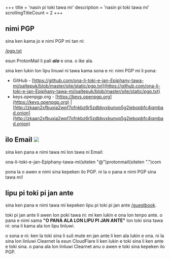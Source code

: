 +++
title               = 'nasin pi toki tawa mi'
description         = 'nasin pi toki tawa mi'
scrollingTitleCount = 2
+++

## nimi PGP

sina ken kama jo e nimi PGP mi tan ni:

[/pgp.txt](/pgp.txt)

esun ProtonMail li pali ***ala*** e ona. o ike ala.

sina ken lukin lon lipu linuwi ni tawa kama sona e ni: nimi PGP mi li pona:

- GitHub - [https://github.com/ona-li-toki-e-jan-Epiphany-tawa-mi/paltepuk/blob/master/site/static/pgp.txt](https://github.com/ona-li-toki-e-jan-Epiphany-tawa-mi/paltepuk/blob/master/site/static/pgp.txt)
- keys.openpgp.org - [https://keys.openpgp.org](https://keys.openpgp.org) | [http://zkaan2xfbuxia2wpf7ofnkbz6r5zdbbvxbunvp5g2iebopbfc4iqmbad.onion](http://zkaan2xfbuxia2wpf7ofnkbz6r5zdbbvxbunvp5g2iebopbfc4iqmbad.onion)


## ilo Email ![](/web-buttons/email.gif)

sina ken pana e nimi tawa mi lon tawa ni Email:

ona-li-toki-e-jan-Epiphany-tawa-mi(sitelen "@")protonmail(sitelen ".")com

pona la o awen e nimi sina kepeken ilo PGP. ni la o pana e nimi PGP sina tawa
mi!

## lipu pi toki pi jan ante

sina ken pana e nimi tawa mi kepeken lipu pi toki pi jan ante
[/guestbook](/guestbook).

toki pi jan ante li awen lon poki tawa ni: mi ken lukin e ona lon tenpo ante.  o
pana e nimi sama **"O PANA ALA LON LIPU PI JAN ANTE"** lon toki sina tawa ni:
ona li kama ala lon lipu linluwi.

o sona e ni: ken la toki sina li suli mute en jan ante li ken ala lukin e
ona. ni la sina lon linluwi Clearnet la esun CloudFlare li ken lukin e toki sina
li ken ante e toki sina. o pana ala lon linluwi Clearnet anu o awen e toki sina kepeken ilo PGP.

